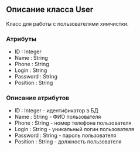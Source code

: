 ## Описание класса User 
Класс для работы с пользователями химчистки.

### Атрибуты 
+ ID : Integer
+ Name : String
+ Phone : String
+ Login : String
+ Password : String
+ Position : String

### Описание атрибутов
+ ID : Integer - идентификатор в БД
+ Name : String - ФИО пользователя
+ Phone : String - номер телефона пользователя
+ Login : String - уникальный логин пользователя
+ Password : String - пароль пользователя
+ Position : String - должность пользователя
